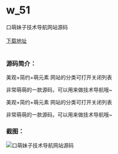 # w_51
口萌妹子技术导航网站源码
<br/></br>
[下载地址](https://www.uuid2.com/51.html "下载地址")
<br/></br>
<h3>源码简介：</h3>
<p>美观+简约+萌元素  网站的分类可打开关闭列表<p>
<p>非常萌萌的一款源码，可以用来做技术导航哦~<p>
<p>美观+简约+萌元素  网站的分类可打开关闭列表<p>
<p>非常萌萌的一款源码，可以用来做技术导航哦~<p>
<h3>截图：</h3>
<img src="https://www.uuid2.com/wp-content/uploads/img/202105/b616e7a256.jpg" alt="口萌妹子技术导航网站源码">
